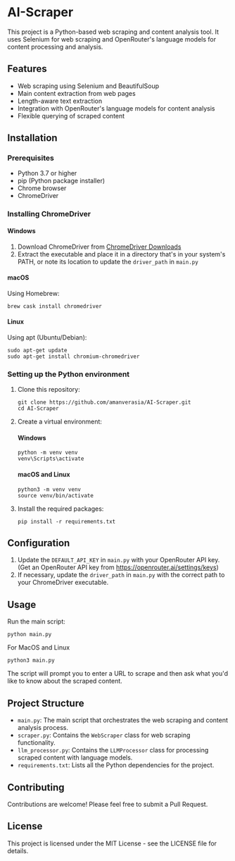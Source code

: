 # AI-Scraper

This project is a Python-based web scraping and content analysis tool. It uses Selenium for web scraping and OpenRouter's language models for content processing and analysis.

## Features

- Web scraping using Selenium and BeautifulSoup
- Main content extraction from web pages
- Length-aware text extraction
- Integration with OpenRouter's language models for content analysis
- Flexible querying of scraped content

## Installation

### Prerequisites

- Python 3.7 or higher
- pip (Python package installer)
- Chrome browser
- ChromeDriver

### Installing ChromeDriver

#### Windows
1. Download ChromeDriver from [ChromeDriver Downloads](https://googlechromelabs.github.io/chrome-for-testing/#stable)
2. Extract the executable and place it in a directory that's in your system's PATH, or note its location to update the `driver_path` in `main.py`

#### macOS
Using Homebrew:
```
brew cask install chromedriver
```

#### Linux
Using apt (Ubuntu/Debian):
```
sudo apt-get update
sudo apt-get install chromium-chromedriver
```

### Setting up the Python environment

1. Clone this repository:
   ```
   git clone https://github.com/amanverasia/AI-Scraper.git
   cd AI-Scraper
   ```

2. Create a virtual environment:
   
   #### Windows
   ```
   python -m venv venv
   venv\Scripts\activate
   ```

   #### macOS and Linux
   ```
   python3 -m venv venv
   source venv/bin/activate
   ```

3. Install the required packages:
   ```
   pip install -r requirements.txt
   ```

## Configuration

1. Update the `DEFAULT_API_KEY` in `main.py` with your OpenRouter API key. (Get an OpenRouter API key from https://openrouter.ai/settings/keys)
2. If necessary, update the `driver_path` in `main.py` with the correct path to your ChromeDriver executable.

## Usage

Run the main script:
```
python main.py
```

For MacOS and Linux
```
python3 main.py
```

The script will prompt you to enter a URL to scrape and then ask what you'd like to know about the scraped content.

## Project Structure

- `main.py`: The main script that orchestrates the web scraping and content analysis process.
- `scraper.py`: Contains the `WebScraper` class for web scraping functionality.
- `llm_processor.py`: Contains the `LLMProcessor` class for processing scraped content with language models.
- `requirements.txt`: Lists all the Python dependencies for the project.

## Contributing

Contributions are welcome! Please feel free to submit a Pull Request.

## License

This project is licensed under the MIT License - see the LICENSE file for details.